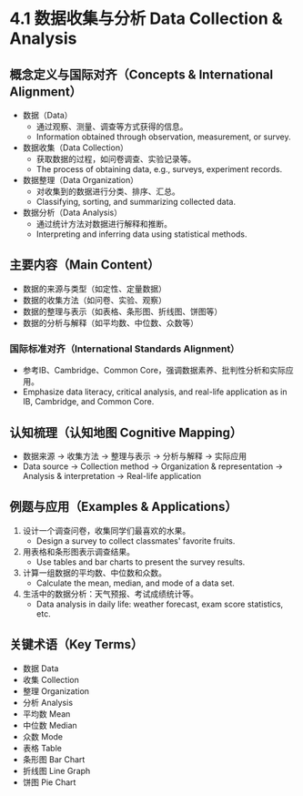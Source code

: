 # 4.1 数据收集与分析 Data Collection & Analysis

## 概念定义与国际对齐（Concepts & International Alignment）

- 数据（Data）
  - 通过观察、测量、调查等方式获得的信息。
  - Information obtained through observation, measurement, or survey.
- 数据收集（Data Collection）
  - 获取数据的过程，如问卷调查、实验记录等。
  - The process of obtaining data, e.g., surveys, experiment records.
- 数据整理（Data Organization）
  - 对收集到的数据进行分类、排序、汇总。
  - Classifying, sorting, and summarizing collected data.
- 数据分析（Data Analysis）
  - 通过统计方法对数据进行解释和推断。
  - Interpreting and inferring data using statistical methods.

## 主要内容（Main Content）

- 数据的来源与类型（如定性、定量数据）
- 数据的收集方法（如问卷、实验、观察）
- 数据的整理与表示（如表格、条形图、折线图、饼图等）
- 数据的分析与解释（如平均数、中位数、众数等）

### 国际标准对齐（International Standards Alignment）

- 参考IB、Cambridge、Common Core，强调数据素养、批判性分析和实际应用。
- Emphasize data literacy, critical analysis, and real-life application as in IB, Cambridge, and Common Core.

## 认知梳理（认知地图 Cognitive Mapping）

- 数据来源 → 收集方法 → 整理与表示 → 分析与解释 → 实际应用
- Data source → Collection method → Organization & representation → Analysis & interpretation → Real-life application

## 例题与应用（Examples & Applications）

1. 设计一个调查问卷，收集同学们最喜欢的水果。
   - Design a survey to collect classmates' favorite fruits.
2. 用表格和条形图表示调查结果。
   - Use tables and bar charts to present the survey results.
3. 计算一组数据的平均数、中位数和众数。
   - Calculate the mean, median, and mode of a data set.
4. 生活中的数据分析：天气预报、考试成绩统计等。
   - Data analysis in daily life: weather forecast, exam score statistics, etc.

## 关键术语（Key Terms）

- 数据 Data
- 收集 Collection
- 整理 Organization
- 分析 Analysis
- 平均数 Mean
- 中位数 Median
- 众数 Mode
- 表格 Table
- 条形图 Bar Chart
- 折线图 Line Graph
- 饼图 Pie Chart
